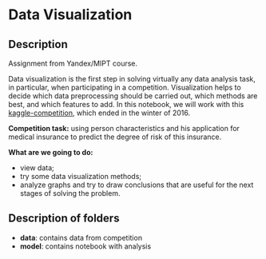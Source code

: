 # Data Visualization
## Description
Assignment from Yandex/MIPT course.

Data visualization is the first step in solving virtually any data analysis task, in particular, when participating in a competition. Visualization helps to decide which data preprocessing should be carried out, which methods are best, and which features to add. In this notebook, we will work with this [kaggle-competition](https://www.kaggle.com/c/prudential-life-insurance-assessment), which ended in the winter of 2016. 

__Competition task:__ using person characteristics and his application for medical insurance to predict the degree of risk of this insurance.

__What are we going to do:__
* view data;
* try some data visualization methods;
* analyze graphs and try to draw conclusions that are useful for the next stages of solving the problem.

## Description of folders
* **data**: contains data from competition
* **model**: contains notebook with analysis
